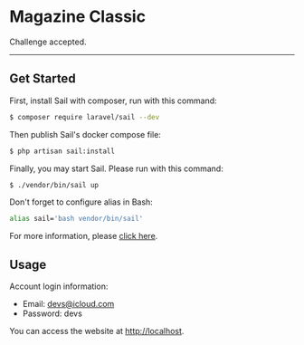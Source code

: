 # Magazine Classic
Challenge accepted.

----

## Get Started

First, install Sail with composer, run with this command:

```sh
$ composer require laravel/sail --dev
```

Then publish Sail's docker compose file:

```sh
$ php artisan sail:install
```

Finally, you may start Sail. Please run with this command:

```sh
$ ./vendor/bin/sail up
```

Don't forget to configure alias in Bash:

```sh
alias sail='bash vendor/bin/sail'
```

For more information, please [click here](https://laravel.com/docs/8.x/sail).

## Usage

Account login information:

- Email: devs@icloud.com
- Password: devs

You can access the website at [http://localhost](http://localhost).

